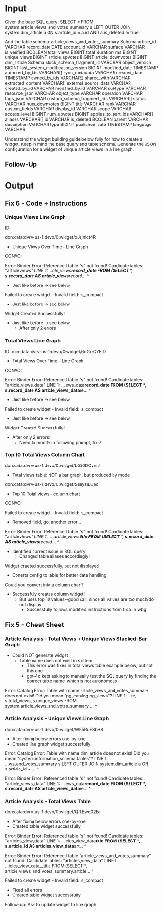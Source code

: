 # Input

Given the base SQL query: SELECT \* FROM system.article_views_and_votes_summary s LEFT OUTER JOIN system.dim_article a ON s.article_id = a.id AND a.is_deleted != true

And the table schema: article_views_and_votes_summary Schema article_id VARCHAR record_date DATE account_id VARCHAR surface VARCHAR is_verified BOOLEAN total_views BIGINT total_duration_ms BIGINT unique_views BIGINT article_upvotes BIGINT article_downvotes BIGINT dim_article Schema stock_schema_fragment_id VARCHAR object_version BIGINT last_system_modification_version BIGINT modified_date TIMESTAMP authored_by_ids VARCHAR[] sync_metadata VARCHAR created_date TIMESTAMP owned_by_ids VARCHAR[] shared_with VARCHAR extracted_content VARCHAR[] external_source_data VARCHAR created_by_id VARCHAR modified_by_id VARCHAR subtype VARCHAR resource_json VARCHAR object_type VARCHAR operation VARCHAR tags_json VARCHAR custom_schema_fragment_ids VARCHAR[] status VARCHAR num_downvotes BIGINT title VARCHAR rank VARCHAR custom_fields VARCHAR display_id VARCHAR scope VARCHAR access_level BIGINT num_upvotes BIGINT applies_to_part_ids VARCHAR[] aliases VARCHAR[] id VARCHAR is_deleted BOOLEAN parent VARCHAR description VARCHAR type BIGINT published_date TIMESTAMP language VARCHAR

Understand the widget building guide below fully for how to create a widget. Keep in mind the base query and table schema. Generate the JSON configuration for a widget of unique article views in a line graph.

## Follow-Up

<paste widget preview error here>

# Output

## Fix 6 - Code + Instructions

### Unique Views Line Graph

ID:

don:data:dvrv-us-1:devo/0:widget/xJsjnlct4R

- Unique Views Over Time - Line Graph

CONVO:

Error: Binder Error: Referenced table "s" not found! Candidate tables: "article*views" LINE 1: ...cle_views**record_date FROM (SELECT \*, s.record_date AS article_views**record*... ^

- Just like before -> see below

Failed to create widget - Invalid field: is_compact

- Just like before -> see below

Widget Created Successfully!

- Just like before -> see below
  - After only 2 errors

### Total Views Line Graph

ID:
don:data:dvrv-us-1:devo/0:widget/6dGrrQVEiD

- Total Views Over Time - Line Graph

CONVO:

Error: Binder Error: Referenced table "s" not found! Candidate tables: "article_views_data" LINE 1: ...iews_data**record_date FROM (SELECT \*, s.record_date AS article_views_data**re... ^

- Just like before -> see below

Failed to create widget - Invalid field: is_compact

- Just like before -> see below

Widget Created Successfully!

- After only 2 errors!
  - Need to modify in following prompt, fix-7

### Top 10 Total Views Column Chart

don:data:dvrv-us-1:devo/0:widget/b556DCvnrJ

- Total views table: NOT a bar graph, but produced by model

don:data:dvrv-us-1:devo/0:widget/SsnyslLDac

- Top 10 Total views - column chart

CONVO:

Failed to create widget - Invalid field: is_compact

- Removed field, got another error...

Error: Binder Error: Referenced table "s" not found! Candidate tables: "article*views" LINE 1: ... article_views**title FROM (SELECT \*, s.record_date AS article_views**record*... ^

- Identified correct issue in SQL query
  - Changed table aliases accordingly!

Widget craeted successfully, but not displayed

- Conerts config to table for better data handling

Could you convert into a column chart?

- Successfuly creates column widget!
  - But uses top 10 values--good call, since all values are too much/do not display
    - Successfully follows modified instructions from fix 5 in wbg!

## Fix 5 - Cheat Sheet

### Article Analysis - Total Views + Unique Views Stacked-Bar Graph

- Could NOT generate widget
  - Table name does not exist in system
    - This error was fixed in total views table example below, but not this one
    - gpt-4o kept asking to manually test the SQL query by finding the correct table name, which is not autonomous

Error: Catalog Error: Table with name article_views_and_votes_summary does not exist! Did you mean "pg_catalog.pg_views"? LINE 1: ...te, s.total_views, s.unique_views FROM system.article_views_and_votes_summary ... ^

### Article Analysis - Unique Views Line Graph

don:data:dvrv-us-1:devo/0:widget/WB5RuESbH8

- After fixing below errors one-by-one
- Created line graph widget successfully

Error: Catalog Error: Table with name dim_article does not exist! Did you mean "system.information_schema.tables"? LINE 1: ...ws_and_votes_summary s LEFT OUTER JOIN system.dim_article a ON s.article_id = ... ^

Error: Binder Error: Referenced table "s" not found! Candidate tables: "article_views_data" LINE 1: ...iews_data**record_date FROM (SELECT \*, s.record_date AS article_views_data**re... ^

### Article Analysis - Total Views Table

don:data:dvrv-us-1:devo/0:widget/QfkEwq02Ea

- After fixing below errors one-by-one
- Created table widget successfully

Error: Binder Error: Referenced table "s" not found! Candidate tables: "articles_view_data" LINE 1: ...icles_view_data**title FROM (SELECT \*, s.article_id AS articles_view_data**art... ^

Error: Binder Error: Referenced table "article_views_and_votes_summary" not found! Candidate tables: "articles_view_data" LINE 1: ...icles_view_data\_\_title FROM (SELECT \*, article_views_and_votes_summary.article... ^

Failed to create widget - Invalid field: is_compact

- Fixed all errors
- Created table widget successfully

Follow-up: Ask to update widget to line graph
